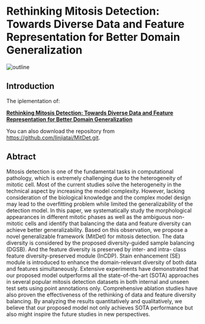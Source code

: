 # Rethinking Mitosis Detection: Towards Diverse Data and Feature Representation for Better Domain Generalization
![outline](PDBL.png)

## Introduction
The iplementation of:

**[Rethinking Mitosis Detection: Towards Diverse Data and Feature Representation for Better Domain Generalization](https://ieeexplore.ieee.org/document/9740140)**

You can also download the repository from https://github.com/linjiatai/MitDet.git.

## Abtract
Mitosis detection is one of the fundamental tasks in computational pathology, which is extremely challenging due to the heterogeneity of mitotic cell. Most of the current studies solve the heterogeneity in the technical aspect by increasing the model complexity. However, lacking consideration of the biological knowledge and the complex model design may lead to the overfitting problem while limited the generalizability of the detection model. In this paper, we systematically study the morphological appearances in different mitotic phases as well as the ambiguous non-mitotic cells and identify that balancing the data and feature diversity can achieve better generalizability. Based on this observation, we propose a novel generalizable framework (MitDet) for mitosis detection. The data diversity is considered by the proposed diversity-guided sample balancing (DGSB). And the feature diversity is preserved by inter- and intra- class feature diversity-preserved module (InCDP). Stain enhancement (SE) module is introduced to enhance the domain-relevant diversity of both data and features simultaneously. Extensive experiments have demonstrated that our proposed model outperforms all the state-of-the-art (SOTA) approaches in several popular mitosis detection datasets in both internal and unseen test sets using point annotations only. Comprehensive ablation studies have also proven the effectiveness of the rethinking of data and feature diversity balancing. By analyzing the results quantitatively and qualitatively, we believe that our proposed model not only achieves SOTA performance but also might inspire the future studies in new perspectives.
